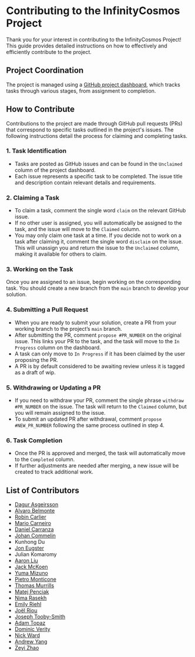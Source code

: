 # Contributing to the InfinityCosmos Project

Thank you for your interest in contributing to the InfinityCosmos Project!
This guide provides detailed instructions on how to effectively and efficiently contribute to the project.

## Project Coordination

The project is managed using a [GitHub project dashboard](https://github.com/users/emilyriehl/projects/2),
which tracks tasks through various stages, from assignment to completion.

## How to Contribute

Contributions to the project are made through GitHub pull requests (PRs) that correspond to specific tasks outlined in the project's issues.
The following instructions detail the process for claiming and completing tasks.

### 1. Task Identification

- Tasks are posted as GitHub issues and can be found in the `Unclaimed` column of the project dashboard.
- Each issue represents a specific task to be completed. The issue title and description contain relevant details and requirements.

### 2. Claiming a Task

- To claim a task, comment the single word `claim` on the relevant GitHub issue.
- If no other user is assigned, you will automatically be assigned to the task, and the issue will move to the `Claimed` column.
- You may only claim one task at a time. If you decide not to work on a task after claiming it, comment the single word `disclaim` on the issue. This will unassign you and return the issue to the `Unclaimed` column, making it available for others to claim.

### 3. Working on the Task

Once you are assigned to an issue, begin working on the corresponding task. You should create a new branch from the `main` branch to develop your solution.

### 4. Submitting a Pull Request

- When you are ready to submit your solution, create a PR from your working branch to the project’s `main` branch.
- After submitting the PR, comment `propose #PR_NUMBER` on the original issue. This links your PR to the task, and the task will move to the `In Progress` column on the dashboard.
- A task can only move to `In Progress` if it has been claimed by the user proposing the PR.
- A PR is by default considered to be awaiting review unless it is tagged as a draft of wip.

### 5. Withdrawing or Updating a PR

- If you need to withdraw your PR, comment the single phrase `withdraw #PR_NUMBER` on the issue. The task will return to the `Claimed` column, but you will remain assigned to the issue.
- To submit an updated PR after withdrawal, comment `propose #NEW_PR_NUMBER` following the same process outlined in step 4.

### 6. Task Completion

- Once the PR is approved and merged, the task will automatically move to the `Completed` column.
- If further adjustments are needed after merging, a new issue will be created to track additional work.

## List of Contributors

* [Dagur Asgeirsson](https://github.com/dagurtomas)
* [Alvaro Belmonte](https://github.com/AlvaroRBO)
* [Robin Carlier]()
* [Mario Carneiro](https://github.com/digama0)
* [Daniel Carranza](https://github.com/daniel-carranza)
* [Johan Commelin](https://github.com/jcommelin)
* Kunhong Du
* [Jon Eugster](https://github.com/joneugster)
* Julian Komaromy
* [Aaron Liu](https://github.com/plp127)
* [Jack McKoen](https://github.com/mckoen)
* [Yuma Mizuno](https://github.com/yuma-mizuno)
* [Pietro Monticone](https://github.com/pitmonticone)
* [Thomas Murrills](https://github.com/thorimur)
* [Matej Penciak](https://github.com/mpenciak)
* [Nima Rasekh](https://github.com/nimarasekh)
* [Emily Riehl](https://github.com/emilyriehl)
* [Joël Riou](https://github.com/joelriou)
* [Joseph Tooby-Smith](https://github.com/jstoobysmith)
* [Adam Topaz](https://github.com/adamtopaz)
* [Dominic Verity](https://github.com/dom-verity)
* [Nick Ward](https://github.com/gio256)
* [Andrew Yang](https://github.com/erdOne)
* [Zeyi Zhao](https://github.com/Georjez)

